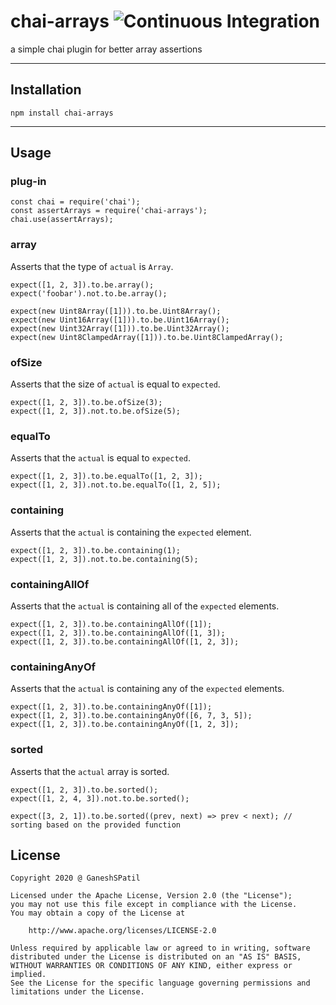 # chai-arrays  ![Continuous Integration](https://github.com/GaneshSPatil/chai-arrays/workflows/Node.js%20CI/badge.svg)
a simple chai plugin for better array assertions

---

## Installation
```
npm install chai-arrays
```

---

## Usage

### plug-in

```
const chai = require('chai');
const assertArrays = require('chai-arrays');
chai.use(assertArrays);
```

### array

Asserts that the type of `actual` is `Array`.

```
expect([1, 2, 3]).to.be.array();
expect('foobar').not.to.be.array();

expect(new Uint8Array([1])).to.be.Uint8Array();
expect(new Uint16Array([1])).to.be.Uint16Array();
expect(new Uint32Array([1])).to.be.Uint32Array();
expect(new Uint8ClampedArray([1])).to.be.Uint8ClampedArray();
```

### ofSize

Asserts that the size of `actual` is equal to `expected`.

```
expect([1, 2, 3]).to.be.ofSize(3);
expect([1, 2, 3]).not.to.be.ofSize(5);
```

### equalTo

Asserts that the `actual` is equal to `expected`.

```
expect([1, 2, 3]).to.be.equalTo([1, 2, 3]);
expect([1, 2, 3]).not.to.be.equalTo([1, 2, 5]);
```

### containing

Asserts that the `actual` is containing the `expected` element.

```
expect([1, 2, 3]).to.be.containing(1);
expect([1, 2, 3]).not.to.be.containing(5);
```

### containingAllOf

Asserts that the `actual` is containing all of the `expected` elements.

```
expect([1, 2, 3]).to.be.containingAllOf([1]);
expect([1, 2, 3]).to.be.containingAllOf([1, 3]);
expect([1, 2, 3]).to.be.containingAllOf([1, 2, 3]);
```

### containingAnyOf

Asserts that the `actual` is containing any of the `expected` elements.

```
expect([1, 2, 3]).to.be.containingAnyOf([1]);
expect([1, 2, 3]).to.be.containingAnyOf([6, 7, 3, 5]);
expect([1, 2, 3]).to.be.containingAnyOf([1, 2, 3]);
```

### sorted

Asserts that the `actual` array is sorted.

```
expect([1, 2, 3]).to.be.sorted();
expect([1, 2, 4, 3]).not.to.be.sorted();

expect([3, 2, 1]).to.be.sorted((prev, next) => prev < next); // sorting based on the provided function
```

## License

```plain
Copyright 2020 @ GaneshSPatil

Licensed under the Apache License, Version 2.0 (the "License");
you may not use this file except in compliance with the License.
You may obtain a copy of the License at

    http://www.apache.org/licenses/LICENSE-2.0

Unless required by applicable law or agreed to in writing, software
distributed under the License is distributed on an "AS IS" BASIS,
WITHOUT WARRANTIES OR CONDITIONS OF ANY KIND, either express or implied.
See the License for the specific language governing permissions and
limitations under the License.
```
